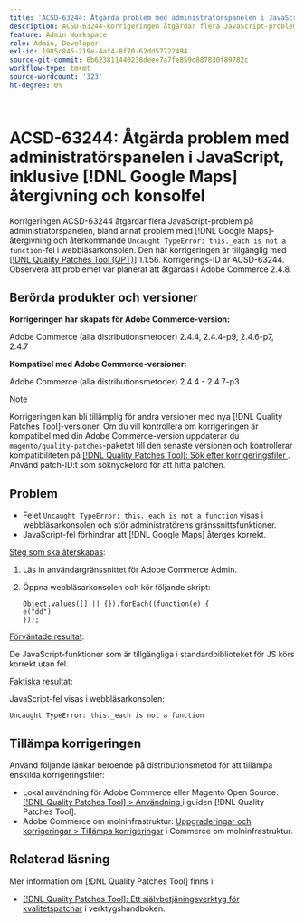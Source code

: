 ```yaml
---
title: 'ACSD-63244: Åtgärda problem med administratörspanelen i JavaScript, inklusive  [!DNL Google Maps] återgivning och konsolfel'
description: ACSD-63244-korrigeringen åtgärdar flera JavaScript-problem på administratörspanelen, inklusive problem med  [!DNL Google Maps] återgivning och återkommande Uncaught TypeError this._each är inte en funktion" i webbläsarkonsolen.
feature: Admin Workspace
role: Admin, Developer
exl-id: 1985c845-219e-4af4-8f70-62dd57722494
source-git-commit: 6b623811440238deee7a7fe859d887830f89782c
workflow-type: tm+mt
source-wordcount: '323'
ht-degree: 0%

---
```


# ACSD-63244: Åtgärda problem med administratörspanelen i JavaScript, inklusive [!DNL Google Maps] återgivning och konsolfel

Korrigeringen ACSD-63244 åtgärdar flera JavaScript-problem på administratörspanelen, bland annat problem med [!DNL Google Maps]-återgivning och återkommande `Uncaught TypeError: this._each is not a function`-fel i webbläsarkonsolen. Den här korrigeringen är tillgänglig med [[!DNL Quality Patches Tool (QPT)]](/help/tools/quality-patches-tool/quality-patches-tool-to-self-serve-quality-patches.md) 1.1.56. Korrigerings-ID är ACSD-63244. Observera att problemet var planerat att åtgärdas i Adobe Commerce 2.4.8.

## Berörda produkter och versioner

**Korrigeringen har skapats för Adobe Commerce-version:**

Adobe Commerce (alla distributionsmetoder) 2.4.4, 2.4.4-p9, 2.4.6-p7, 2.4.7

**Kompatibel med Adobe Commerce-versioner:**

Adobe Commerce (alla distributionsmetoder) 2.4.4 - 2.4.7-p3

>[!NOTE]
>
>Korrigeringen kan bli tillämplig för andra versioner med nya [!DNL Quality Patches Tool]-versioner. Om du vill kontrollera om korrigeringen är kompatibel med din Adobe Commerce-version uppdaterar du `magento/quality-patches`-paketet till den senaste versionen och kontrollerar kompatibiliteten på [[!DNL Quality Patches Tool]: Sök efter korrigeringsfiler ](https://experienceleague.adobe.com/tools/commerce-quality-patches/index.html?lang=sv-SE). Använd patch-ID:t som söknyckelord för att hitta patchen.

## Problem

* Felet `Uncaught TypeError: this._each is not a function` visas i webbläsarkonsolen och stör administratörens gränssnittsfunktioner.
* JavaScript-fel förhindrar att [!DNL Google Maps] återges korrekt.

<u>Steg som ska återskapas</u>:

1. Läs in användargränssnittet för Adobe Commerce Admin.
1. Öppna webbläsarkonsolen och kör följande skript:

   ```
   Object.values([] || {}).forEach((function(e) {  
   e("dd")  
   }));  
   ```

<u>Förväntade resultat</u>:

De JavaScript-funktioner som är tillgängliga i standardbiblioteket för JS körs korrekt utan fel.

<u>Faktiska resultat</u>:

JavaScript-fel visas i webbläsarkonsolen:

```
Uncaught TypeError: this._each is not a function
```

## Tillämpa korrigeringen

Använd följande länkar beroende på distributionsmetod för att tillämpa enskilda korrigeringsfiler:

* Lokal användning för Adobe Commerce eller Magento Open Source: [[!DNL Quality Patches Tool] > Användning ](/help/tools/quality-patches-tool/usage.md) i guiden [!DNL Quality Patches Tool].
* Adobe Commerce om molninfrastruktur: [Uppgraderingar och korrigeringar > Tillämpa korrigeringar](https://experienceleague.adobe.com/docs/commerce-cloud-service/user-guide/develop/upgrade/apply-patches.html?lang=sv-SE) i Commerce om molninfrastruktur.

## Relaterad läsning

Mer information om [!DNL Quality Patches Tool] finns i:

* [[!DNL Quality Patches Tool]: Ett självbetjäningsverktyg för kvalitetspatchar](/help/tools/quality-patches-tool/quality-patches-tool-to-self-serve-quality-patches.md) i verktygshandboken.
